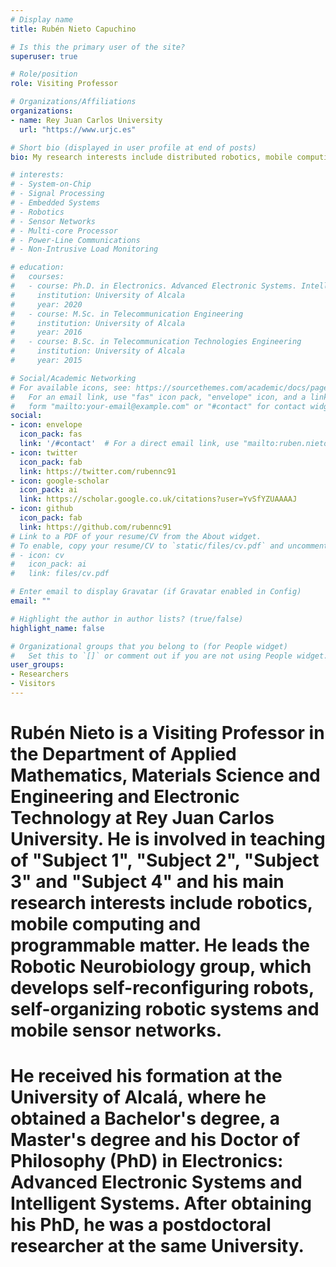 ```yaml
---
# Display name
title: Rubén Nieto Capuchino

# Is this the primary user of the site?
superuser: true

# Role/position
role: Visiting Professor

# Organizations/Affiliations
organizations:
- name: Rey Juan Carlos University
  url: "https://www.urjc.es"

# Short bio (displayed in user profile at end of posts)
bio: My research interests include distributed robotics, mobile computing and programmable matter.

# interests:
# - System-on-Chip
# - Signal Processing
# - Embedded Systems
# - Robotics
# - Sensor Networks
# - Multi-core Processor
# - Power-Line Communications
# - Non-Intrusive Load Monitoring

# education:
#   courses:
#   - course: Ph.D. in Electronics. Advanced Electronic Systems. Intelligent Systems
#     institution: University of Alcala
#     year: 2020
#   - course: M.Sc. in Telecommunication Engineering
#     institution: University of Alcala
#     year: 2016
#   - course: B.Sc. in Telecommunication Technologies Engineering
#     institution: University of Alcala
#     year: 2015

# Social/Academic Networking
# For available icons, see: https://sourcethemes.com/academic/docs/page-builder/#icons
#   For an email link, use "fas" icon pack, "envelope" icon, and a link in the
#   form "mailto:your-email@example.com" or "#contact" for contact widget.
social:
- icon: envelope
  icon_pack: fas
  link: '/#contact'  # For a direct email link, use "mailto:ruben.nieto@uah.es".
- icon: twitter
  icon_pack: fab
  link: https://twitter.com/rubennc91
- icon: google-scholar
  icon_pack: ai
  link: https://scholar.google.co.uk/citations?user=YvSfYZUAAAAJ
- icon: github
  icon_pack: fab
  link: https://github.com/rubennc91
# Link to a PDF of your resume/CV from the About widget.
# To enable, copy your resume/CV to `static/files/cv.pdf` and uncomment the lines below.
# - icon: cv
#   icon_pack: ai
#   link: files/cv.pdf

# Enter email to display Gravatar (if Gravatar enabled in Config)
email: ""

# Highlight the author in author lists? (true/false)
highlight_name: false

# Organizational groups that you belong to (for People widget)
#   Set this to `[]` or comment out if you are not using People widget.
user_groups:
- Researchers
- Visitors
---
```


# Rubén Nieto is a Visiting Professor in the Department of Applied Mathematics, Materials Science and Engineering and Electronic Technology at Rey Juan Carlos University. He is involved in teaching of "Subject 1", "Subject 2", "Subject 3" and "Subject 4" and his main research interests include robotics, mobile computing and programmable matter. He leads the Robotic Neurobiology group, which develops self-reconfiguring robots, self-organizing robotic systems and mobile sensor networks.

# He received his formation at the University of Alcalá, where he obtained a Bachelor's degree, a Master's degree and his Doctor of Philosophy (PhD) in Electronics: Advanced Electronic Systems and Intelligent Systems. After obtaining his PhD, he was a postdoctoral researcher at the same University. 
